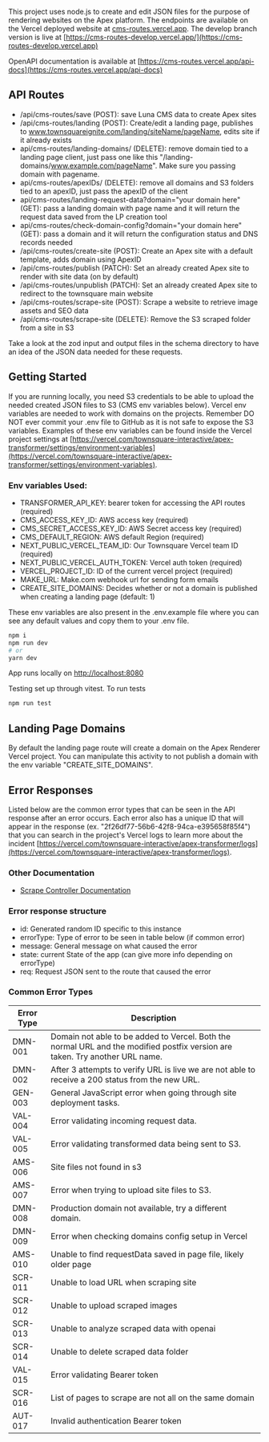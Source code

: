 This project uses node.js to create and edit JSON files for the purpose of rendering websites on the Apex platform. The endpoints are available on the Vercel deployed website at [cms-routes.vercel.app](cms-routes.vercel.app). The develop branch version is live at [https://cms-routes-develop.vercel.app/](https://cms-routes-develop.vercel.app)

OpenAPI documentation is available at [https://cms-routes.vercel.app/api-docs](https://cms-routes.vercel.app/api-docs)

## API Routes

-   /api/cms-routes/save (POST): save Luna CMS data to create Apex sites
-   /api/cms-routes/landing (POST): Create/edit a landing page, publishes to www.townsquareignite.com/landing/siteName/pageName, edits site if it already exists
-   api/cms-routes/landing-domains/ (DELETE): remove domain tied to a landing page client, just pass one like this "/landing-domains/www.example.com/pageName". Make sure you passing domain with pagename.
-   api/cms-routes/apexIDs/ (DELETE): remove all domains and S3 folders tied to an apexID, just pass the apexID of the client
-   api/cms-routes/landing-request-data?domain="your domain here" (GET): pass a landing domain with page name and it will return the request data saved from the LP creation tool
-   api/cms-routes/check-domain-config?domain="your domain here" (GET): pass a domain and it will return the configuration status and DNS records needed
-   /api/cms-routes/create-site (POST): Create an Apex site with a default template, adds domain using ApexID
-   /api/cms-routes/publish (PATCH): Set an already created Apex site to render with site data (on by default)
-   /api/cms-routes/unpublish (PATCH): Set an already created Apex site to redirect to the townsquare main website
-   /api/cms-routes/scrape-site (POST): Scrape a website to retrieve image assets and SEO data
-   /api/cms-routes/scrape-site (DELETE): Remove the S3 scraped folder from a site in S3

Take a look at the zod input and output files in the schema directory to have an idea of the JSON data needed for these requests.

## Getting Started

If you are running locally, you need S3 credentials to be able to upload the needed created JSON files to S3 (CMS env variables below). Vercel env variables are needed to work with domains on the projects. Remember DO NOT ever commit your .env file to GitHub as it is not safe to expose the S3 variables. Examples of these env variables can be found inside the Vercel project settings at [https://vercel.com/townsquare-interactive/apex-transformer/settings/environment-variables](https://vercel.com/townsquare-interactive/apex-transformer/settings/environment-variables).

### Env variables Used:

-   TRANSFORMER_API_KEY: bearer token for accessing the API routes (required)
-   CMS_ACCESS_KEY_ID: AWS access key (required)
-   CMS_SECRET_ACCESS_KEY_ID: AWS Secret access key (required)
-   CMS_DEFAULT_REGION: AWS default Region (required)
-   NEXT_PUBLIC_VERCEL_TEAM_ID: Our Townsquare Vercel team ID (required)
-   NEXT_PUBLIC_VERCEL_AUTH_TOKEN: Vercel auth token (required)
-   VERCEL_PROJECT_ID: ID of the current vercel project (required)
-   MAKE_URL: Make.com webhook url for sending form emails
-   CREATE_SITE_DOMAINS: Decides whether or not a domain is published when creating a landing page (default: 1)

These env variables are also present in the .env.example file where you can see any default values and copy them to your .env file.

```bash
npm i
npm run dev
# or
yarn dev
```

App runs locally on [http://localhost:8080](http://localhost:8080)

Testing set up through vitest. To run tests

```bash
npm run test
```

## Landing Page Domains

By default the landing page route will create a domain on the Apex Renderer Vercel project. You can manipulate this activity to not publish a domain with the env variable "CREATE_SITE_DOMAINS".

## Error Responses

Listed below are the common error types that can be seen in the API response after an error occurs. Each error also has a unique ID that will appear in the response (ex. "2f26df77-56b6-42f8-94ca-e395658f85f4") that you can search in the project's Vercel logs to learn more about the incident [https://vercel.com/townsquare-interactive/apex-transformer/logs](https://vercel.com/townsquare-interactive/apex-transformer/logs).

### Other Documentation

-   [Scrape Controller Documentation](/src/controllers/scrape-controller.readme.md)

### Error response structure

-   id: Generated random ID specific to this instance
-   errorType: Type of error to be seen in table below (if common error)
-   message: General message on what caused the error
-   state: current State of the app (can give more info depending on errorType)
-   req: Request JSON sent to the route that caused the error

### Common Error Types

<!-- ERROR_TABLE_START -->
| Error Type | Description |
| ---------- | ------------------------------------------------------------------------------------------------------------------------- |
| DMN-001 | Domain not able to be added to Vercel. Both the normal URL and the modified postfix version are taken. Try another URL name. |
| DMN-002 | After 3 attempts to verify URL is live we are not able to receive a 200 status from the new URL. |
| GEN-003 | General JavaScript error when going through site deployment tasks. |
| VAL-004 | Error validating incoming request data. |
| VAL-005 | Error validating transformed data being sent to S3. |
| AMS-006 | Site files not found in s3 |
| AMS-007 | Error when trying to upload site files to S3. |
| DMN-008 | Production domain not available, try a different domain. |
| DMN-009 | Error when checking domains config setup in Vercel |
| AMS-010 | Unable to find requestData saved in page file, likely older page |
| SCR-011 | Unable to load URL when scraping site |
| SCR-012 | Unable to upload scraped images |
| SCR-013 | Unable to analyze scraped data with openai |
| SCR-014 | Unable to delete scraped data folder |
| VAL-015 | Error validating Bearer token |
| SCR-016 | List of pages to scrape are not all on the same domain |
| AUT-017 | Invalid authentication Bearer token |

<!-- ERROR_TABLE_END -->
